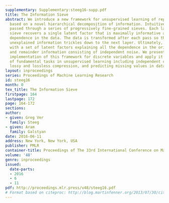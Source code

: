 ```yaml
---
supplementary: Supplementary:steeg16-supp.pdf
title: The Information Sieve
abstract: We introduce a new framework for unsupervised learning of representations
  based on a novel hierarchical decomposition of information. Intuitively, data is
  passed through a series of progressively fine-grained sieves. Each layer of the
  sieve recovers a single latent factor that is maximally informative about multivariate
  dependence in the data. The data is transformed after each pass so that the remaining
  unexplained information trickles down to the next layer. Ultimately, we are left
  with a set of latent factors explaining all the dependence in the original data
  and remainder information consisting of independent noise. We present a practical
  implementation of this framework for discrete variables and apply it to a variety
  of fundamental tasks in unsupervised learning including independent component analysis,
  lossy and lossless compression, and predicting missing values in data.
layout: inproceedings
series: Proceedings of Machine Learning Research
id: steeg16
month: 0
tex_title: The Information Sieve
firstpage: 164
lastpage: 172
page: 164-172
sections: 
author:
- given: Greg Ver
  family: Steeg
- given: Aram
  family: Galstyan
date: 2016-06-11
address: New York, New York, USA
publisher: PMLR
container-title: Proceedings of The 33rd International Conference on Machine Learning
volume: '48'
genre: inproceedings
issued:
  date-parts:
  - 2016
  - 6
  - 11
pdf: http://proceedings.mlr.press/v48/steeg16.pdf
# Format based on citeproc: http://blog.martinfenner.org/2013/07/30/citeproc-yaml-for-bibliographies/
---
```

